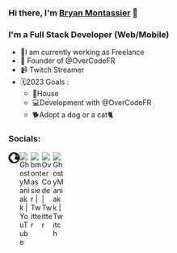 ### Hi there, I'm [Bryan Montassier][website] 👋

### I'm a Full Stack Developer (Web/Mobile)

- 🌋I am currently working as Freelance
- 👑 Founder of @OverCodeFR
- 📹 Twitch Streamer
- 🗓2023 Goals : 
	- 🏡House
	- 💻Development with @OverCodeFR
	- 🐕Adopt a dog or a cat🐈

### Socials:

[<img align="left" alt="overcode.fr" width="22px" src="https://raw.githubusercontent.com/iconic/open-iconic/master/svg/globe.svg" />][website]
[<img align="left" alt="GhostyManiakk | YouTube" width="22px" src="https://cdn.jsdelivr.net/npm/simple-icons@v3/icons/youtube.svg"/>][youtube]
[<img align="left" alt="bmontassier | Twitter" width="22px" src="https://cdn.jsdelivr.net/npm/simple-icons@v3/icons/twitter.svg" />][twitter]
[<img style="fill:white" align="left" alt="OverCode | Twitter" width="22px" src="https://cdn.jsdelivr.net/npm/simple-icons@v3/icons/twitter.svg" />][twitter2]
[<img align="left" alt="GhostyManiakk | Twitch" width="22px" src="https://cdn.jsdelivr.net/npm/simple-icons@v3/icons/twitch.svg" />][twitch]

[website]: https://overcode.fr
[youtube]: https://youtube.com/c/GhostyManiakk
[twitter]: https://twitter.com/bmontassier_
[twitter2]: https://twitter.com/overcodefr_
[twitch]: https://twitch.tv/GhostyManiakk
[github]: https://www.github.com/OverCodeFR
